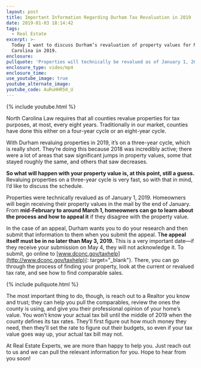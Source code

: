```yaml
---
layout: post
title: Important Information Regarding Durham Tax Revaluation in 2019
date: 2019-01-03 18:14:42
tags:
  - Real Estate
excerpt: >-
  Today I want to discuss Durham’s revaluation of property values for North
  Carolina in 2019.
enclosure:
pullquote: 'Properties will technically be revalued as of January 1, 2019.'
enclosure_type: video/mp4
enclosure_time:
use_youtube_image: true
youtube_alternate_image:
youtube_code: AuRuHHR50_U
---
```


{% include youtube.html %}

North Carolina Law requires that all counties revalue properties for tax purposes, at most, every eight years. Traditionally in our market, counties have done this either on a four-year cycle or an eight-year cycle.

With Durham revaluing properties in 2019, it’s on a three-year cycle, which is really short. They’re doing this because 2018 was incredibly active; there were a lot of areas that saw significant jumps in property values, some that stayed roughly the same, and others that saw decreases.

**So what will happen with your property value is, at this point, still a guess.** Revaluing properties on a three-year cycle is very fast, so with that in mind, I’d like to discuss the schedule.

Properties were technically revalued as of January 1, 2019. Homeowners will begin receiving their property values in the mail by the end of January. From **mid-February to around March 1, homeowners can go to learn about the process and how to appeal it** if they disagree with the property value.

In the case of an appeal, Durham wants you to do your research and then submit that information to them when you submit the appeal. T**he appeal itself must be in no later than May 3, 2019.** This is a very important date—if they receive your submission on May 4, they will not acknowledge it. To submit, go online to [www.dconc.gov/taxhelp](http://www.dconc.gov/taxhelp){: target="_blank"}. There, you can go through the process of finding your property, look at the current or revalued tax rate, and see how to find comparable sales.

{% include pullquote.html %}

The most important thing to do, though, is reach out to a Realtor you know and trust; they can help you pull the comparables, review the ones the county is using, and give you their professional opinion of your home’s value. You won’t know your actual tax bill until the middle of 2019 when the county defines its tax rates. They’ll first figure out how much money they need, then they’ll set the rate to figure out their budgets, so even if your tax value goes way up, your actual tax bill may not.

At Real Estate Experts, we are more than happy to help you. Just reach out to us and we can pull the relevant information for you. Hope to hear from you soon!